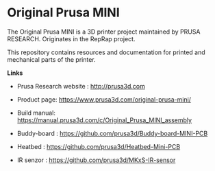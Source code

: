 # Original Prusa MINI


The Original Prusa MINI is a 3D printer project maintained by PRUSA RESEARCH. Originates in the RepRap project.

This repository contains resources and documentation for printed and mechanical parts of the printer.


**Links**

 * Prusa Research website : http://prusa3d.com
 * Product page: https://www.prusa3d.com/original-prusa-mini/
 * Build manual: https://manual.prusa3d.com/c/Original_Prusa_MINI_assembly

 * Buddy-board : https://github.com/prusa3d/Buddy-board-MINI-PCB
 * Heatbed : https://github.com/prusa3d/Heatbed-Mini-PCB
 * IR senzor : https://github.com/prusa3d/MKxS-IR-sensor
